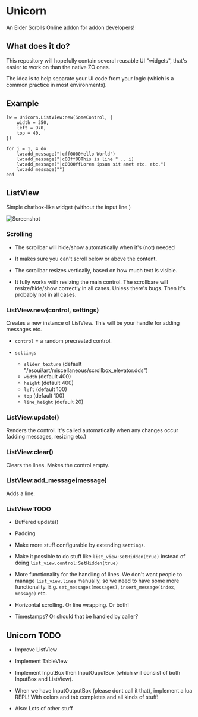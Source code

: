 Unicorn
=======

An Elder Scrolls Online addon for addon developers!

What does it do?
----------------

This repository will hopefully contain several reusable UI "widgets", that's easier to work on than the native ZO ones.

The idea is to help separate your UI code from your logic (which is a common practice in most environments).

Example
-------

```
lw = Unicorn.ListView:new(SomeControl, {
    width = 350,
    left = 970,
    top = 40,
})

for i = 1, 4 do
    lw:add_message("|cff0000Hello World")
    lw:add_message("|c00ff00This is line " .. i)
    lw:add_message("|c0000ffLorem ipsum sit amet etc. etc.")
    lw:add_message("")
end

```

ListView
--------

Simple chatbox-like widget (without the input line.)

![Screenshot](http://i.imgur.com/I6hHytU.png)

### Scrolling

- The scrollbar will hide/show automatically when it's (not) needed

- It makes sure you can't scroll below or above the content.

- The scrollbar resizes vertically, based on how much text is visible.

- It fully works with resizing the main control. The scrollbare will resize/hide/show correctly in all cases. Unless there's bugs. Then it's probably not in all cases.

### ListView.new(control, settings)

Creates a new instance of ListView. This will be your handle for adding messages etc.

- `control` = a random precreated control.

- `settings`
    - `slider_texture` (default "/esoui/art/miscellaneous/scrollbox_elevator.dds")
    - `width` (default 400)
    - `height` (default 400)
    - `left` (default 100)
    - `top` (default 100)
    - `line_height` (default 20)

### ListView:update()

Renders the control. It's called automatically when any changes occur (adding messages, resizing etc.)

### ListView:clear()

Clears the lines. Makes the control empty.

### ListView:add_message(message)

Adds a line.

### ListView TODO

- Buffered update()

- Padding

- Make more stuff configurable by extending `settings`.

- Make it possible to do stuff like `list_view:SetHidden(true)` instead of doing `list_view.control:SetHidden(true)`

- More functionality for the handling of lines. We don't want people to manage `list_view.lines` manually, so we need to have some more functionality. E.g. `set_messages(messages)`, `insert_message(index, message)` etc.

- Horizontal scrolling. Or line wrapping. Or both!

- Timestamps? Or should that be handled by caller?


Unicorn TODO
------------

- Improve ListView

- Implement TableView

- Implement InputBox then InputOuputBox (which will consist of both InputBox and ListView).

- When we have InputOutputBox (please dont call it that), implement a lua REPL! With colors and tab completes and all kinds of stuff!

- Also: Lots of other stuff

